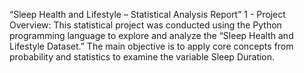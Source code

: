  “Sleep Health and Lifestyle – Statistical Analysis Report” 
1 - Project Overview: 
This statistical project was conducted using the Python programming 
language to explore and analyze the “Sleep Health and Lifestyle Dataset.” The 
main objective is to apply core concepts from probability and statistics to 
examine the variable Sleep Duration.
